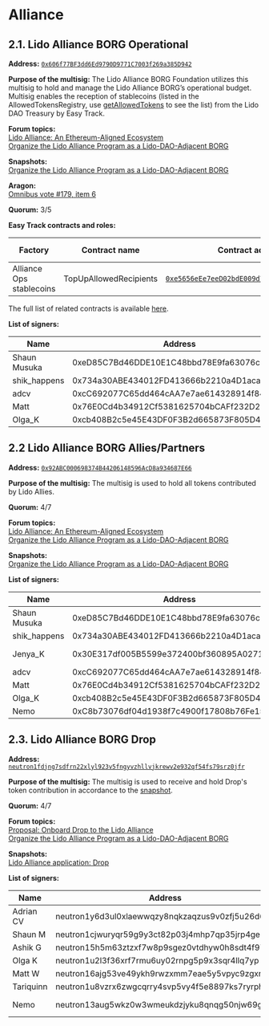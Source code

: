 # Alliance

## 2.1. Lido Alliance BORG Operational

**Address:** [`0x606f77BF3dd6Ed9790D9771C7003f269a385D942`](https://app.safe.global/settings/setup?safe=eth:0x606f77BF3dd6Ed9790D9771C7003f269a385D942)

**Purpose of the multisig:**
The Lido Alliance BORG Foundation utilizes this multisig to hold and manage the Lido Alliance BORG’s operational budget. 
Multisig enables the reception of stablecoins (listed in the AllowedTokensRegistry, use [getAllowedTokens](https://etherscan.io/address/0x4ac40c34f8992bb1e5e856a448792158022551ca#readContract#F6) to see the list) from the Lido DAO Treasury by Easy Track.

**Forum topics:**\
[Lido Alliance: An Ethereum-Aligned Ecosystem](https://research.lido.fi/t/lido-alliance-an-ethereum-aligned-ecosystem/7475)\
[Organize the Lido Alliance Program as a Lido-DAO-Adjacent BORG](https://research.lido.fi/t/organize-the-lido-alliance-program-as-a-lido-dao-adjacent-borg/8173)

**Snapshots:**\
[Organize the Lido Alliance Program as a Lido-DAO-Adjacent BORG](https://snapshot.box/#/s:lido-snapshot.eth/proposal/0xa478fa5518769096eda2b7403a1d4104ca47de3102e8a9abab8640ef1b50650c)

**Aragon:**\
[Omnibus vote #179, item 6](https://vote.lido.fi/vote/179)

**Quorum:** 3/5

**Easy Track contracts and roles:**

| Factory | Contract name           | Contract address | Multisig role |
|-------------------|-------------------------|-----------------|---------------|
| Alliance Ops stablecoins | TopUpAllowedRecipients  | [`0xe5656eEe7eeD02bdE009d77C88247BC8271e26Eb`](https://etherscan.io/address/0xe5656eEe7eeD02bdE009d77C88247BC8271e26Eb)| trustedcaller |

The full list of related contracts is available [here](https://docs.lido.fi/deployed-contracts/#easy-track-factories-for-token-transfers).

**List of signers:**

| Name | Address | Verification | Public verification                                      |
| --- | --- | -- |----------------------------------------------------------|
| Shaun Musuka | 0xeD85C7Bd46DDE10E1C48bbd78E9fa63076c5736C | https://etherscan.io/verifySig/257042 | https://x.com/dzidzoh/status/1828479578353914163 |
| shik_happens | 0x734a30ABE434012FD413666b2210a4D1aca6ec7B | https://etherscan.io/verifySig/257077 | https://x.com/shik_happens/status/1828815318556533136    |
| adcv | 0xcC692077C65dd464cAA7e7ae614328914f8469b3 | https://etherscan.io/verifySig/257079 | https://x.com/adcv_/status/1828824711159222665           |
| Matt | 0x76E0Cd4b34912Cf5381625704bCAFf232D26fFEE | https://etherscan.io/verifySig/255591 | https://x.com/MattC3W/status/1828376399654109224         |
| Olga_K | 0xcb408B2c5e45E43DF0F3B2d665873F805D435598 | https://etherscan.io/verifySig/256953 | -                                                        |

## 2.2 Lido Alliance BORG Allies/Partners

**Address:** [`0x92ABC000698374B44206148596AcD8a934687E66`](https://app.safe.global/settings/setup?safe=eth:0x92ABC000698374B44206148596AcD8a934687E66)

**Purpose of the multisig:** The multisig is used to hold all tokens contributed by Lido Allies.

**Quorum:** 4/7

**Forum topics:**\
[Lido Alliance: An Ethereum-Aligned Ecosystem](https://research.lido.fi/t/lido-alliance-an-ethereum-aligned-ecosystem/7475)\
[Organize the Lido Alliance Program as a Lido-DAO-Adjacent BORG](https://research.lido.fi/t/organize-the-lido-alliance-program-as-a-lido-dao-adjacent-borg/8173)

**Snapshots:**\
[Organize the Lido Alliance Program as a Lido-DAO-Adjacent BORG](https://snapshot.box/#/s:lido-snapshot.eth/proposal/0xa478fa5518769096eda2b7403a1d4104ca47de3102e8a9abab8640ef1b50650c)

**List of signers:**

| Name | Address | Verification | Public verification |
| --- | --- | --- | --- |
| Shaun Musuka | 0xeD85C7Bd46DDE10E1C48bbd78E9fa63076c5736C | https://etherscan.io/verifySig/257042 | https://x.com/dzidzoh/status/1828479578353914163 |
| shik_happens | 0x734a30ABE434012FD413666b2210a4D1aca6ec7B | https://etherscan.io/verifySig/257077 | https://x.com/shik_happens/status/1828815318556533136 |
| Jenya_K | 0x30E317df005B5599e372400bf360895A027120dc | https://etherscan.io/verifySig/256648 | https://x.com/tariquin/status/1828794385544434144?s=46&t=7kM2xidXSXA93Mqt0Ezzmg |
| adcv | 0xcC692077C65dd464cAA7e7ae614328914f8469b3 |https://etherscan.io/verifySig/257079 | https://x.com/adcv_/status/1828824711159222665 |
| Matt | 0x76E0Cd4b34912Cf5381625704bCAFf232D26fFEE | https://etherscan.io/verifySig/255591 | https://x.com/MattC3W/status/1828376399654109224 |
| Olga_K | 0xcb408B2c5e45E43DF0F3B2d665873F805D435598 | https://etherscan.io/verifySig/256953 |  |
| Nemo | 0xC8b73076df04d1938f7c4900f17808b76Fe15e8B | https://etherscan.io/verifySig/267461 | https://x.com/ncerovac/status/1893638899395695096 |

## 2.3. Lido Alliance BORG Drop

**Address:** [`neutron1fdjng7sdfrn22xlyl923v5fngyvzhllvjkrewv2e932qf54fs79srz0jfr`](https://www.mintscan.io/neutron/wasm/contract/neutron1fdjng7sdfrn22xlyl923v5fngyvzhllvjkrewv2e932qf54fs79srz0jfr)

**Purpose of the multisig:** The multisig is used to receive and hold Drop's token contribution in accordance to the [snapshot](https://snapshot.box/#/s:lido-snapshot.eth/proposal/0x946c9498e76cde24a1475dd786cb119bbfab2b3b5ce95b5177c0818bed91e20b).

**Quorum:** 4/7

**Forum topics:**\
[Proposal: Onboard Drop to the Lido Alliance](https://research.lido.fi/t/proposal-onboard-drop-to-the-lido-alliance/7556)\
[Organize the Lido Alliance Program as a Lido-DAO-Adjacent BORG](https://research.lido.fi/t/organize-the-lido-alliance-program-as-a-lido-dao-adjacent-borg/8173/32)

**Snapshots:**\
[Lido Alliance application: Drop](https://snapshot.box/#/s:lido-snapshot.eth/proposal/0x946c9498e76cde24a1475dd786cb119bbfab2b3b5ce95b5177c0818bed91e20b)

**List of signers:**

| Name | Address | Verification | Public verification                                   |
| --- | --- | --- |-------------------------------------------------------|
| Adrian CV | neutron1y6d3ul0xlaewwqzy8nqkzaqzus9v0zfj5u26d6 | https://www.mintscan.io/neutron/tx/6CC5E32F21EB31B06244223D11D62B226DA89EF7454F545F60D51BDB44E684D7 | -                                                     |
| Shaun M | neutron1cjwuryqr59g9y3ct82p03j4mhp7qp35jrp4geu | https://www.mintscan.io/neutron/tx/4DB9648880C4FB47B76A8E0D4348D2285A8A6CE2C8A8B486EDD49D61E3330E66 | https://x.com/dzidzoh/status/1866192391558091203      |
| Ashik G | neutron15h5m63ztzxf7w8p9sgez0vtdhyw0h8sdt4f973 | https://www.mintscan.io/neutron/tx/2A8C00D9368BD821C49C8606A0214539ABD063C30291013C460BB943678EC7A9 | https://x.com/shik_happens/status/1887468639017730446 |
| Olga K	 | neutron1u2l3f36xrf7rmu6uy02rnpg5p9x3sqr4llq7yp | https://www.mintscan.io/neutron/tx/BD96C9AB5D051B252912240764C41EA78A562BC1E2DF3E9428A2FF1FA30F28F5 | -                                                     |
| Matt W | neutron16ajg53ve49ykh9rwzxmm7eae5y5vpyc9zgxnk6 | https://www.mintscan.io/neutron/tx/0E28B8E7EB55F0A49573FC9291B8681030499F39B45137B593A9470B4E792E0A | -                                                     |
| Tariquinn | neutron1u8vzrx6zwgcqrry4svp5vy4f5e8897ks7ryrph | https://www.mintscan.io/neutron/tx/3957ABB4A77AC495644EC299933DEE21B3AA214229091455BC3787AB04BC46C7 | -                                                     |
| Nemo	 | neutron13aug5wkz0w3wmeukdzjyku8qnqg50njw69gfx0 | https://www.mintscan.io/neutron/tx/01D7D4B9E5BD339C208F2E9BC7ED85FBB227E183B1CFF457DF20AB6B48B71597?height=17520267 | -                                                     |
